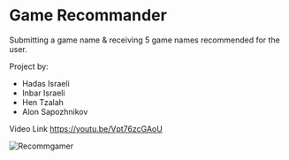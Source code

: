 # Game Recommander
Submitting a game name & receiving 5 game names recommended for the user.


Project by: 
- Hadas Israeli
- Inbar Israeli
- Hen Tzalah
- Alon Sapozhnikov

Video Link
https://youtu.be/Vpt76zcGAoU


![Recommgamer](https://user-images.githubusercontent.com/76647532/185186765-f52c7193-86bb-4f22-ba4b-a112f0365796.jpeg)
